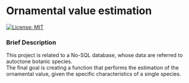 # Ornamental value estimation

[![License: MIT](https://img.shields.io/badge/License-MIT-yellow.svg)](https://github.com/Amatofrancesco99/Ornamental-value-estimation/blob/main/LICENSE)

### Brief Description
This project is related to a No-SQL database, whose data are referred to autoctone botanic species. 
<br>
The final goal is creating a function that performs the estimation of the ornamental value, given the specific characteristics of a single species.
